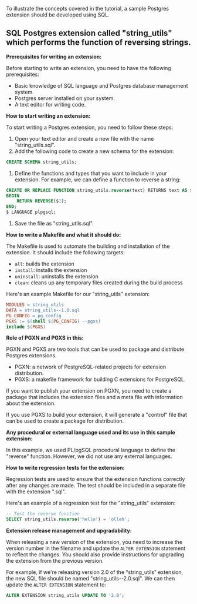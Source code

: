 To illustrate the concepts covered in the tutorial, a sample Postgres extension should be developed using SQL.

## SQL Postgres extension called "string_utils" which performs the function of reversing strings.

**Prerequisites for writing an extension:** 

Before starting to write an extension, you need to have the following prerequisites:
- Basic knowledge of SQL language and Postgres database management system.
- Postgres server installed on your system.
- A text editor for writing code.

**How to start writing an extension:** 

To start writing a Postgres extension, you need to follow these steps:
1. Open your text editor and create a new file with the name "string_utils.sql".
2. Add the following code to create a new schema for the extension:

```sql
CREATE SCHEMA string_utils;
```


1. Define the functions and types that you want to include in your extension. For example, we can define a function to reverse a string: 

```sql
CREATE OR REPLACE FUNCTION string_utils.reverse(text) RETURNS text AS $
BEGIN
    RETURN REVERSE($1);
END;
$ LANGUAGE plpgsql;
```


1. Save the file as "string_utils.sql".

**How to write a Makefile and what it should do:**  

The Makefile is used to automate the building and installation of the extension. It should include the following targets: 
- `all`: builds the extension 
- `install`: installs the extension 
- `uninstall`: uninstalls the extension 
- `clean`: cleans up any temporary files created during the build process

Here's an example Makefile for our "string_utils" extension: 

```makefile
MODULES = string_utils
DATA = string_utils--1.0.sql
PG_CONFIG = pg_config
PGXS := $(shell $(PG_CONFIG) --pgxs)
include $(PGXS)
```



**Role of PGXN and PGXS in this:**  

PGXN and PGXS are two tools that can be used to package and distribute Postgres extensions.
- PGXN: a network of PostgreSQL-related projects for extension distribution.
- PGXS: a makefile framework for building C extensions for PostgreSQL. 

If you want to publish your extension on PGXN, you need to create a package that includes the extension files and a meta file with information about the extension.

If you use PGXS to build your extension, it will generate a "control" file that can be used to create a package for distribution.

**Any procedural or external language used and its use in this sample extension:** 

In this example, we used PL/pgSQL procedural language to define the "reverse" function. However, we did not use any external languages. 

**How to write regression tests for the extension:**  

Regression tests are used to ensure that the extension functions correctly after any changes are made. The test should be included in a separate file with the extension ".sql".

Here's an example of a regression test for the "string_utils" extension: 

```sql
-- Test the reverse function
SELECT string_utils.reverse('hello') = 'olleh';
```



**Extension release management and upgradability:**   

When releasing a new version of the extension, you need to increase the version number in the filename and update the `ALTER EXTENSION` statement to reflect the changes. You should also provide instructions for upgrading the extension from the previous version.

For example, if we're releasing version 2.0 of the "string_utils" extension, the new SQL file should be named "string_utils--2.0.sql". We can then update the `ALTER EXTENSION` statement to: 

```sql
ALTER EXTENSION string_utils UPDATE TO '2.0';
```
